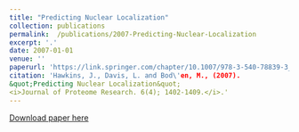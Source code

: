 ```yaml
---
title: "Predicting Nuclear Localization"
collection: publications
permalink:  /publications/2007-Predicting-Nuclear-Localization 
excerpt: '.'
date: 2007-01-01
venue: ''
paperurl: 'https://link.springer.com/chapter/10.1007/978-3-540-78839-3_10'
citation: 'Hawkins, J., Davis, L. and Bod\'en, M., (2007).
&quot;Predicting Nuclear Localization&quot; 
<i>Journal of Proteome Research. 6(4); 1402-1409.</i>.'
---
```


[Download paper here](https://link.springer.com/chapter/10.1007/978-3-540-78839-3_10)

